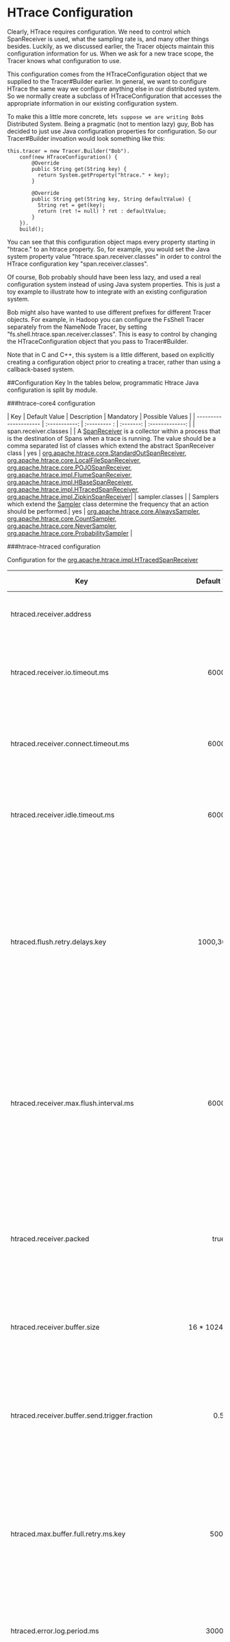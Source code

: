 <!---
  Licensed under the Apache License, Version 2.0 (the "License");
  you may not use this file except in compliance with the License.
  You may obtain a copy of the License at

   http://www.apache.org/licenses/LICENSE-2.0

  Unless required by applicable law or agreed to in writing, software
  distributed under the License is distributed on an "AS IS" BASIS,
  WITHOUT WARRANTIES OR CONDITIONS OF ANY KIND, either express or implied.
  See the License for the specific language governing permissions and
  limitations under the License. See accompanying LICENSE file.
-->

# HTrace Configuration

Clearly, HTrace requires configuration.  We need to control which SpanReceiver
is used, what the sampling rate is, and many other things besides.  Luckily, as
we discussed earlier, the Tracer objects maintain this configuration
information for us.  When we ask for a new trace scope, the Tracer knows what
configuration to use.

This configuration comes from the HTraceConfiguration object that we supplied
to the Tracer#Builder earlier.  In general, we want to configure HTrace the
same way we configure anything else in our distributed system.  So we normally
create a subclass of HTraceConfiguration that accesses the appropriate
information in our existing configuration system.

To make this a little more concrete, let`s suppose we are writing Bob`s
Distributed System.  Being a pragmatic (not to mention lazy) guy, Bob has
decided to just use Java configuration properties for configuration.
So our Tracer#Builder invoation would look something like this:

    this.tracer = new Tracer.Builder("Bob").
        conf(new HTraceConfiguration() {
            @Override
            public String get(String key) {
              return System.getProperty("htrace." + key);
            }

            @Override
            public String get(String key, String defaultValue) {
              String ret = get(key);
              return (ret != null) ? ret : defaultValue;
            }
        }).
        build();

You can see that this configuration object maps every property starting in
"htrace." to an htrace property.  So, for example, you would set the Java
system property value "htrace.span.receiver.classes" in order to control the
HTrace configuration key "span.receiver.classes".

Of course, Bob probably should have been less lazy, and used a real
configuration system instead of using Java system properties.  This is just a
toy example to illustrate how to integrate with an existing configuration
system.

Bob might also have wanted to use different prefixes for different Tracer
objects.  For example, in Hadoop you can configure the FsShell Tracer
separately from the NameNode Tracer, by setting
"fs.shell.htrace.span.receiver.classes".  This is easy to control by changing
the HTraceConfiguration object that you pass to Tracer#Builder.

Note that in C and C++, this system is a little different, based on explicitly
creating a configuration object prior to creating a tracer, rather than using a
callback-based system.

##Configuration Key
In the tables below, programmatic Htrace Java configuration is split by module.

###htrace-core4 configuration

| Key                   | Default Value | Description  | Mandatory | Possible Values |
| --------------------- | :-----------: | :--------- : | :-------: | :-------------: |
| span.receiver.classes | | A [SpanReceiver](https://github.com/apache/incubator-htrace/blob/master/htrace-core4/src/main/java/org/apache/htrace/core/SpanReceiver.java) is a collector within a process that is the destination of Spans when a trace is running. The value should be a comma separated list of classes which extend the abstract SpanReceiver class | yes | [org.apache.htrace.core.StandardOutSpanReceiver](https://github.com/apache/incubator-htrace/blob/master/htrace-core4/src/main/java/org/apache/htrace/core/StandardOutSpanReceiver.java), [org.apache.htrace.core.LocalFileSpanReceiver](https://github.com/apache/incubator-htrace/blob/master/htrace-core4/src/main/java/org/apache/htrace/core/LocalFileSpanReceiver.java), [org.apache.htrace.core.POJOSpanReceiver](https://github.com/apache/incubator-htrace/blob/master/htrace-core4/src/main/java/org/apache/htrace/core/POJOSpanReceiver.java), [org.apache.htrace.impl.FlumeSpanReceiver](https://github.com/apache/incubator-htrace/blob/master/htrace-flume/src/main/java/org/apache/htrace/impl/FlumeSpanReceiver.java), [org.apache.htrace.impl.HBaseSpanReceiver](https://github.com/apache/incubator-htrace/blob/master/htrace-hbase/src/main/java/org/apache/htrace/impl/HBaseSpanReceiver.java), [org.apache.htrace.impl.HTracedSpanReceiver](https://github.com/apache/incubator-htrace/blob/master/htrace-htraced/src/main/java/org/apache/htrace/impl/HTracedSpanReceiver.java), [org.apache.htrace.impl.ZipkinSpanReceiver](https://github.com/apache/incubator-htrace/blob/master/htrace-zipkin/src/main/java/org/apache/htrace/impl/ZipkinSpanReceiver.java)|
| sampler.classes       | | Samplers which extend the [Sampler](https://github.com/apache/incubator-htrace/blob/master/htrace-core4/src/main/java/org/apache/htrace/core/Sampler.java) class determine the frequency that an action should be performed.| yes | [org.apache.htrace.core.AlwaysSampler](https://github.com/apache/incubator-htrace/blob/master/htrace-core4/src/main/java/org/apache/htrace/core/AlwaysSampler.java), [org.apache.htrace.core.CountSampler](https://github.com/apache/incubator-htrace/blob/master/htrace-core4/src/main/java/org/apache/htrace/core/CountSampler.java), [org.apache.htrace.core.NeverSampler](https://github.com/apache/incubator-htrace/blob/master/htrace-core4/src/main/java/org/apache/htrace/core/NeverSampler.java), [org.apache.htrace.core.ProbabilitySampler](https://github.com/apache/incubator-htrace/blob/master/htrace-core4/src/main/java/org/apache/htrace/core/ProbabilitySampler.java) |

###htrace-htraced configuration

Configuration for the [org.apache.htrace.impl.HTracedSpanReceiver](https://github.com/apache/incubator-htrace/blob/master/htrace-htraced/src/main/java/org/apache/htrace/impl/HTracedSpanReceiver.java)

| Key        | Default Value | Description | Mandatory | Possible Values |
| ---------- |:-------------:| :---------: | :-------: | :-------------: |
| htraced.receiver.address |  | Address of the htraced server | yes | an established server and port address |
| htraced.receiver.io.timeout.ms | 60000 | The minimum number of milliseconds to wait for a read or write operation on the network. | no | single integer |
| htraced.receiver.connect.timeout.ms | 60000 | The minimum number of milliseconds to wait for a network connection attempt. | no | single integer |
| htraced.receiver.idle.timeout.ms | 60000 | The minimum number of milliseconds to keep alive a connection when it's not in use.| no | single integer |
| htraced.flush.retry.delays.key | 1000,30000 | Configure the retry times to use when an attempt to flush spans to htraced fails.  This is configured as a comma-separated list of delay times in milliseconds. If the configured value is empty, no retries will be made.| no | two comma separated integers |
| htraced.receiver.max.flush.interval.ms | 60000 | The maximum length of time to go in between flush attempts. Once this time elapses, a flush will be triggered even if we don't have that many spans buffered. | no | single integer |
| htraced.receiver.packed | true | Whether or not to use msgpack for span serialization. If this key is false, JSON over REST will be used. If this key is true, msgpack over custom RPC will be used.| no | true/false |
| htraced.receiver.buffer.size | 16 * 1024 * 1024 | The size of the span buffers. | no | single integer no larger than 32 * 1024 * 1024 |
| htraced.receiver.buffer.send.trigger.fraction | 0.5 | Set the fraction of the span buffer which needs to fill up before we will automatically trigger a flush.  This is a fraction, not a percentage. It is between 0 and 1. | no | single double |
| htraced.max.buffer.full.retry.ms.key | 5000 | The length of time which receiveSpan should wait for a free spot in a span buffer before giving up and dropping the span | no | single integer | 
| htraced.error.log.period.ms | 30000L | The length of time we should wait between displaying log messages on the rate-limited loggers. | no | single integer |
| htraced.dropped.spans.log.path | Absolute path of System.getProperty("java.io.tmpdir", "/tmp") | Path to local disk at which spans should be writtent o disk | no | string path to local disk |
| htraced.dropped.spans.log.max.size | 1024L * 1024L | The Maximum size of a span log file on disk | no | single integer |

###htrace-flume configuration

Configuration for the [org.apache.htrace.impl.FlumeSpanReceiver](https://github.com/apache/incubator-htrace/blob/master/htrace-flume/src/main/java/org/apache/htrace/impl/FlumeSpanReceiver.java)

| Key                   | Default Value | Description  | Mandatory | Possible Values |
| --------------------- | :-----------: | :--------- : | :-------: | :-------------: |
| hadoop.htrace.flume.hostname | localhost | HTTP accessible host at which Flume is available | yes | single string |
| hadoop.htrace.flume.port | 0 | Port on the host at which Flume is available | yes | single integer |
| htrace.flume.num-threads | 1 | The number of threads used to write data from HTrace into Flume | no | single integer |
| htrace.flume.batchsize | 100 | Number of HTrace spans to include in every batch sent to Flume | no | single integer |

In addition, please also see the [htrace-flume documentation](https://github.com/apache/incubator-htrace/tree/master/htrace-flume)

###htrace-hbase configuration

Configuration for the [org.apache.htrace.impl.HBaseSpanReceiver](https://github.com/apache/incubator-htrace/blob/master/htrace-hbase/src/main/java/org/apache/htrace/impl/HBaseSpanReceiver.java)

| Key                   | Default Value | Description  | Mandatory | Possible Values |
| --------------------- | :-----------: | :--------- : | :-------: | :-------------: |
| hbase.htrace.hbase.collector-quorum | 127.0.0.1 | Host at which HBase Zookeeper server is running | no | string |
| hbase.htrace.hbase.zookeeper.property.clientPort | 2181 | Port at which HBase Zookeeper server is running | no | single integer |
| hbase.htrace.hbase.zookeeper.znode.parent | /hbase | The HBase root znode path | no | string |
| htrace.hbase.num-threads | 1 | The number of threads used to write data from HTrace into HBase | no | single integer |
| htrace.hbase.batch.size | 100 | Number of HTrace spans to include in every batch sent to HBase | no | single integer |
| hbase.htrace.hbase.table | htrace | The HBase Table name | no | string |
| hbase.htrace.hbase.columnfamily | s | The HBase column family name | no | string |
| hbase.htrace.hbase.indexfamily | i | The Hbase index family name | no | string |

In addition, please also see the [htrace-hbase documentation](https://github.com/apache/incubator-htrace/tree/master/htrace-hbase)

###htrace-zipkin configuration

Configuration for the [org.apache.htrace.impl.ZipkinSpanReceiver](https://github.com/apache/incubator-htrace/blob/master/htrace-zipkin/src/main/java/org/apache/htrace/impl/ZipkinSpanReceiver.java)

| Key                   | Default Value | Description  | Mandatory | Possible Values |
| --------------------- | :-----------: | :--------- : | :-------: | :-------------: |
| zipkin.transport.class | [org.apache.htrace.impl.ScribeTransport](https://github.com/apache/incubator-htrace/blob/master/htrace-zipkin/src/main/java/org/apache/htrace/impl/ScribeTransport.java) | Implementation of [Transport](https://github.com/apache/incubator-htrace/blob/master/htrace-zipkin/src/main/java/org/apache/htrace/Transport.java) to be used. | no | [org.apache.htrace.impl.ScribeTransport](https://github.com/apache/incubator-htrace/blob/master/htrace-zipkin/src/main/java/org/apache/htrace/impl/ScribeTransport.java), [org.apache.htrace.impl.KafkaTransport](https://github.com/apache/incubator-htrace/blob/master/htrace-zipkin/src/main/java/org/apache/htrace/impl/KafkaTransport.java) |
| zipkin.num-threads | 1 | The number of threads used to write data from HTrace into Zipkin | no | single integer |
| zipkin.traced-service-hostname (Deprecated) | InetAddress.getLocalHost().getHostAddress() | the host on which Zipkin resides | no | string |
| zipkin.traced-service-port (Deprecated) | -1 | The port on which the zipkin service is running | no | single integer |

####Scribe (Thrift) Transport
The following configuration relate to the [org.apache.htrace.impl.ScribeTransport](https://github.com/apache/incubator-htrace/blob/master/htrace-zipkin/src/main/java/org/apache/htrace/impl/ScribeTransport.java)

| Key                   | Default Value | Description  | Mandatory | Possible Values |
| --------------------- | :-----------: | :--------- : | :-------: | :-------------: |
| zipkin.scribe.hostname | localhost | Host at which Scribe server is running | no | string |
| zipkin.scribe.port | 9410 | Port at which Scribe server is running | no | single integer |

####Kafka Transport
The following configuration relate to the [org.apache.htrace.impl.KafkaTransport](https://github.com/apache/incubator-htrace/blob/master/htrace-zipkin/src/main/java/org/apache/htrace/impl/KafkaTransport.java)

| Key                   | Default Value | Description  | Mandatory | Possible Values |
| --------------------- | :-----------: | :--------- : | :-------: | :-------------: |
| zipkin.kafka.topic | zipkin | The Kafka [Topic](http://kafka.apache.org/documentation.html#intro_topics) to write HTrace data to | no | string |
| zipkin.kafka.metadata.broker.list| localhost:9092 | Host and Port where the Kafka broker is running | no | Colon seperated Host:Port |
| zipkin.kafka.request.required.acks | 0 | Number of acknowledgements required before a message has been written into Kafka | no | single integer |
| zipkin.kafka.producer.type | async | Whether the Kafka [Producer](http://kafka.apache.org/documentation.html#theproducer) will send data in a [synchronous or asynchronous](http://kafka.apache.org/documentation.html#design_asyncsend) manner | no | async/sync |
| zipkin.kafka.serializer.class | kafka.serializer.DefaultEncoder | Type of [Encoder](https://github.com/apache/kafka/blob/6eacc0de303e4d29e083b89c1f53615c1dfa291e/core/src/main/scala/kafka/serializer/Encoder.scala) to be used within the Producer | no | kafka.serializer.DefaultEncoder, kafka.serializer.NullEncoder, kafka.serializer.StringEncoder |
| zipkin.kafka.compression.codec | 1 | Controls the [compression codec](https://cwiki.apache.org/confluence/display/KAFKA/Compression) to be used by the producer | no | O means no compression. 1 means GZIP compression. 2 means Snappy compression |